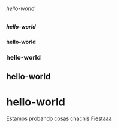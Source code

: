 ###### hello-world
##### hello-world
#### hello-world
### hello-world
## hello-world
# hello-world
Estamos probando cosas chachis
[Fiestaaa](www.9gag.com)
